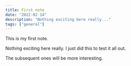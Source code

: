 ```yaml
---
title: First note
date: "2022-02-14"
description: "Nothing exciting here really..."
tags: ["general"]
---
```


This is my first note. 

Nothing exciting here really. I just did this to test it all out.

The subsequent ones will be more interesting.